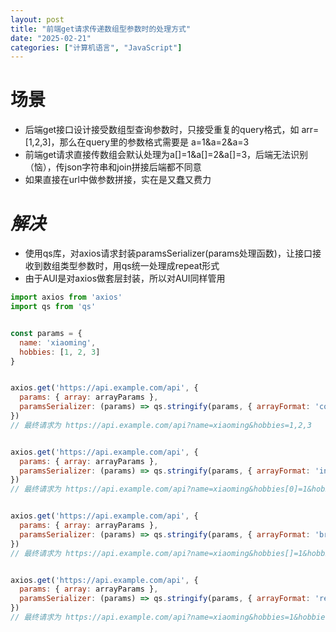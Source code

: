 ```yaml
---
layout: post
title: "前端get请求传递数组型参数时的处理方式"
date: "2025-02-21"
categories: ["计算机语言", "JavaScript"]
---
```


# 场景

- 后端get接口设计接受数组型查询参数时，只接受重复的query格式，如 arr=\[1,2,3\]，那么在query里的参数格式需要是 a=1&a=2&a=3
- 前端get请求直接传数组会默认处理为a\[\]=1&a\[\]=2&a\[\]=3，后端无法识别（恼），传json字符串和join拼接后端都不同意
- 如果直接在url中做参数拼接，实在是又蠢又费力

# _解决_

- 使用qs库，对axios请求封装paramsSerializer(params处理函数)，让接口接收到数组类型参数时，用qs统一处理成repeat形式
- 由于AUI是对axios做套层封装，所以对AUI同样管用

```js
import axios from 'axios'
import qs from 'qs'


const params = {
  name: 'xiaoming',
  hobbies: [1, 2, 3]
}


axios.get('https://api.example.com/api', {
  params: { array: arrayParams },
  paramsSerializer: (params) => qs.stringify(params, { arrayFormat: 'comma' })
})
// 最终请求为 https://api.example.com/api?name=xiaoming&hobbies=1,2,3


axios.get('https://api.example.com/api', {
  params: { array: arrayParams },
  paramsSerializer: (params) => qs.stringify(params, { arrayFormat: 'indices' }) // qs的默认arrayFormat
})
// 最终请求为 https://api.example.com/api?name=xiaoming&hobbies[0]=1&hobbies[1]=2&hobbies[2]=3


axios.get('https://api.example.com/api', {
  params: { array: arrayParams },
  paramsSerializer: (params) => qs.stringify(params, { arrayFormat: 'brackets' })
})
// 最终请求为 https://api.example.com/api?name=xiaoming&hobbies[]=1&hobbies[]=2&hobbies[]=3


axios.get('https://api.example.com/api', {
  params: { array: arrayParams },
  paramsSerializer: (params) => qs.stringify(params, { arrayFormat: 'repeat' })
})
// 最终请求为 https://api.example.com/api?name=xiaoming&hobbies=1&hobbies=2&hobbies=3
```

